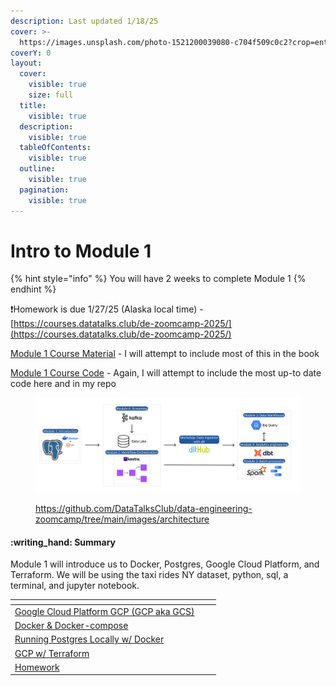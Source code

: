 ```yaml
---
description: Last updated 1/18/25
cover: >-
  https://images.unsplash.com/photo-1521200039080-c704f509c0c2?crop=entropy&cs=srgb&fm=jpg&ixid=M3wxOTcwMjR8MHwxfHNlYXJjaHw5fHxvbmUlMjBudW1iZXJ8ZW58MHx8fHwxNzM3MDg2Nzg4fDA&ixlib=rb-4.0.3&q=85
coverY: 0
layout:
  cover:
    visible: true
    size: full
  title:
    visible: true
  description:
    visible: true
  tableOfContents:
    visible: true
  outline:
    visible: true
  pagination:
    visible: true
---
```


# Intro to Module 1

{% hint style="info" %}
You will have 2 weeks to complete Module 1
{% endhint %}

:exclamation:Homework is due 1/27/25 (Alaska local time) -  [https://courses.datatalks.club/de-zoomcamp-2025/](https://courses.datatalks.club/de-zoomcamp-2025/)



[Module 1 Course Material](https://github.com/DataTalksClub/data-engineering-zoomcamp/tree/main/01-docker-terraform) - I will attempt to include most of this in the book

[Module 1 Course Code](https://github.com/DataTalksClub/data-engineering-zoomcamp/tree/main/01-docker-terraform/2_docker_sql) - Again, I will attempt to include the most up-to date code here and in my repo

<figure><img src="../.gitbook/assets/arch_v4_workshops (1).jpg" alt=""><figcaption><p><a href="https://github.com/DataTalksClub/data-engineering-zoomcamp/tree/main/images/architecture">https://github.com/DataTalksClub/data-engineering-zoomcamp/tree/main/images/architecture</a></p></figcaption></figure>

#### :writing\_hand: Summary

Module 1 will introduce us to Docker, Postgres, Google Cloud Platform, and Terraform. We will be using the taxi rides NY dataset, python, sql, a terminal, and jupyter notebook.



<table data-view="cards"><thead><tr><th></th><th></th><th></th></tr></thead><tbody><tr><td><a href="google-cloud-platform-gcp/">Google Cloud Platform GCP (GCP aka GCS)</a></td><td></td><td></td></tr><tr><td><a href="docker-and-docker-compose/">Docker &#x26; Docker-compose</a></td><td></td><td></td></tr><tr><td><a href="running-postgres-locally-with-docker/">Running Postgres Locally w/ Docker</a></td><td></td><td></td></tr><tr><td><a href="setting-up-infrastructure-on-gcp-with-terraform/">GCP w/ Terraform</a></td><td></td><td></td></tr><tr><td><a href="homework.md">Homework</a></td><td></td><td></td></tr></tbody></table>
